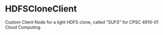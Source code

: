 # HDFSCloneClient
Custom Client Node for a light HDFS clone, called "SUFS" for CPSC 4910-01 Cloud Computing. 
